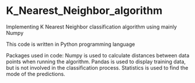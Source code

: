# K_Nearest_Neighbor_algorithm

Implementing K Nearest Neighbor classification algorithm using mainly Numpy

This code is written in Python programming language

Packages used in code: 
Numpy is used to calculate distances between data points when running the algorithm.
Pandas is used to display training data, but is not involved in the classification process. 
Statistics is used to find the mode of the predictions. 
